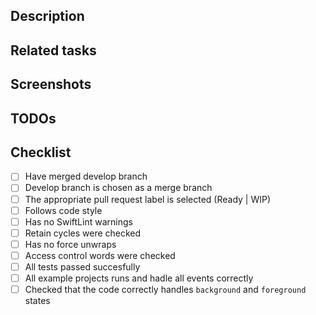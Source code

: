 ## Description
<!--- Describe your changes in detail: new app logic, important classes or functions, added frameworks etc. -->

## Related tasks
<!--- Add links to related tasks in JIRA -->

## Screenshots
<!--- Add screenshots of updated UI if needed
<p align="center">
<img src="https://github.com/rosberry/Foundation/blob/master/Assets/full_logo.png?raw=true" width="250" />
</p>
-->

## TODOs
<!--- Add list of unfinished tasks if needed -->

## Checklist
<!--- Go over all the following points, and put an `x` in all the boxes that apply. -->
- [ ] Have merged develop branch
- [ ] Develop branch is chosen as a merge branch
- [ ] The appropriate pull request label is selected (Ready | WIP)
- [ ] Follows code style
- [ ] Has no SwiftLint warnings
- [ ] Retain cycles were checked
- [ ] Has no force unwraps
- [ ] Access control words were checked
- [ ] All tests passed succesfully
- [ ] All example projects runs and hadle all events correctly
- [ ] Checked that the code correctly handles `background` and `foreground` states
